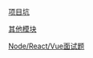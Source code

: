 [项目坑](https://github.com/chglyn/skills_note/blob/master/other-module/projectSummary.txt)


[其他模块](https://github.com/chglyn/skills_note/blob/master/other-module/submit-form.html)

[Node/React/Vue面试题](https://www.bilibili.com/video/av53109655/?p=1)
